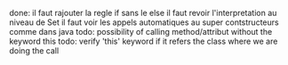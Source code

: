 done: il faut rajouter la regle if sans le else
il faut revoir l'interpretation au niveau de Set
il faut voir les appels automatiques au super contstructeurs comme dans java
todo: possibility of calling method/attribut without the keyword this
todo: verify 'this' keyword if it refers the class where we are doing the call
